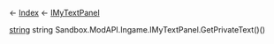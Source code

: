 ← [Index](Api-Index) ← [IMyTextPanel](Sandbox.ModAPI.Ingame.IMyTextPanel)

[string](System.String) string Sandbox.ModAPI.Ingame.IMyTextPanel.GetPrivateText()()